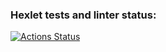 ### Hexlet tests and linter status:
[![Actions Status](https://github.com/kabatsyura/algorithms-project-69/actions/workflows/hexlet-check.yml/badge.svg)](https://github.com/kabatsyura/algorithms-project-69/actions)
